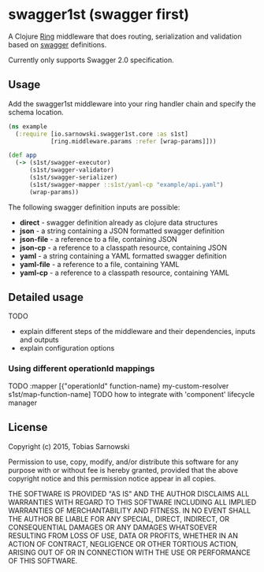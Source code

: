 # swagger1st (swagger first)

A Clojure [Ring](https://github.com/ring-clojure/ring) middleware that does routing, serialization and validation based
on [swagger](http://swagger.io/) definitions.

Currently only supports Swagger 2.0 specification.

## Usage

Add the swagger1st middleware into your ring handler chain and specify the schema location.

```clojure
(ns example
  (:require [io.sarnowski.swagger1st.core :as s1st]
            [ring.middleware.params :refer [wrap-params]]))

(def app
  (-> (s1st/swagger-executor)
      (s1st/swagger-validator)
      (s1st/swagger-serializer)
      (s1st/swagger-mapper ::s1st/yaml-cp "example/api.yaml")
      (wrap-params))
```

The following swagger definition inputs are possible:

* **direct** - swagger definition already as clojure data structures
* **json** - a string containing a JSON formatted swagger definition
* **json-file** - a reference to a file, containing JSON
* **json-cp** - a reference to a classpath resource, containing JSON
* **yaml** - a string containing a YAML formatted swagger definition
* **yaml-file** - a reference to a file, containing YAML
* **yaml-cp** - a reference to a classpath resource, containing YAML

## Detailed usage

TODO
* explain different steps of the middleware and their dependencies, inputs and outputs
* explain configuration options

### Using different operationId mappings

TODO :mapper [{"operationId" function-name} my-custom-resolver s1st/map-function-name]
TODO how to integrate with 'component' lifecycle manager

## License

Copyright (c) 2015, Tobias Sarnowski

Permission to use, copy, modify, and/or distribute this software for any purpose with or without fee is hereby granted,
provided that the above copyright notice and this permission notice appear in all copies.

THE SOFTWARE IS PROVIDED "AS IS" AND THE AUTHOR DISCLAIMS ALL WARRANTIES WITH REGARD TO THIS SOFTWARE INCLUDING ALL
IMPLIED WARRANTIES OF MERCHANTABILITY AND FITNESS. IN NO EVENT SHALL THE AUTHOR BE LIABLE FOR ANY SPECIAL, DIRECT,
INDIRECT, OR CONSEQUENTIAL DAMAGES OR ANY DAMAGES WHATSOEVER RESULTING FROM LOSS OF USE, DATA OR PROFITS, WHETHER IN AN
ACTION OF CONTRACT, NEGLIGENCE OR OTHER TORTIOUS ACTION, ARISING OUT OF OR IN CONNECTION WITH THE USE OR PERFORMANCE OF
THIS SOFTWARE.
